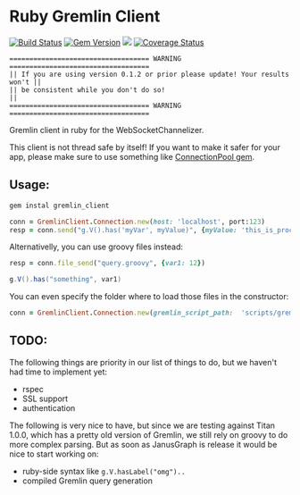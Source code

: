 # Ruby Gremlin Client


[![Build Status](https://travis-ci.org/marcelocf/gremlin_client.svg?branch=master)](https://travis-ci.org/marcelocf/gremlin_clien)
[![Gem Version](https://badge.fury.io/rb/gremlin_client.svg)](https://badge.fury.io/rb/gremlin_client)
![](http://ruby-gem-downloads-badge.herokuapp.com/gremlin_client?color=brightgreen)
[![Coverage Status](https://coveralls.io/repos/github/marcelocf/gremlin_client/badge.svg?branch=master)](https://coveralls.io/github/marcelocf/gremlin_client?branch=master)



```
=================================== WARNING ===================================
|| If you are using version 0.1.2 or prior please update! Your results won't ||
|| be consistent while you don't do so!                                      ||
=================================== WARNING ===================================
```


Gremlin client in ruby for the WebSocketChannelizer.

This client is not thread safe by itself! If you want to make it safer for your app, please make sure
to use something like [ConnectionPool gem](https://github.com/mperham/connection_pool).

## Usage:

```bash
gem instal gremlin_client
```

```ruby
conn = GremlinClient.Connection.new(host: 'localhost', port:123)
resp = conn.send("g.V().has('myVar', myValue)", {myValue: 'this_is_processed_by_gremlin_server'})
```

Alternativelly, you can use groovy files instead:

```ruby
resp = conn.file_send("query.groovy", {var1: 12})
```

```groovy
g.V().has("something", var1)
```

You can even specify the folder where to load those files in the constructor:

```ruby
conn = GremlinClient.Connection.new(gremlin_script_path:  'scripts/gremlin')
```


## TODO:

The following things are priority in our list of things to do, but we haven't had time to implement
yet:

* rspec
* SSL support
* authentication

The following is very nice to have, but since we are testing against Titan 1.0.0, which has a pretty
old version of Gremlin, we still rely on groovy to do more complex parsing. But as soon as JanusGraph
is release it would be nice to start working on:

* ruby-side syntax like `g.V.hasLabel("omg")..`
* compiled Gremlin query generation
